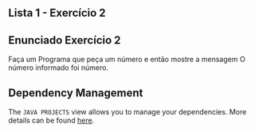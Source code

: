 ## Lista 1 - Exercício 2

## Enunciado Exercício 2

Faça um Programa que peça um número e então mostre a mensagem O número informado foi número.

## Dependency Management

The `JAVA PROJECTS` view allows you to manage your dependencies. More details can be found [here](https://github.com/microsoft/vscode-java-dependency#manage-dependencies).
